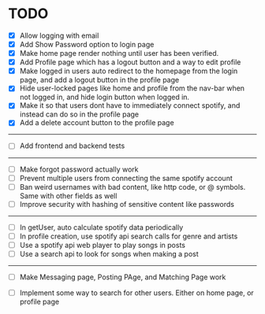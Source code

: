 # TODO
- [x] Allow logging with email
- [x] Add Show Password option to login page
- [x] Make home page render nothing until user has been verified.
- [x] Add Profile page which has a logout button and a way to edit profile
- [x] Make logged in users auto redirect to the homepage from the login page, and add a logout button in the profile page
- [x] Hide user-locked pages like home and profile from the nav-bar when not logged in, and hide login button when logged in.
- [x] Make it so that users dont have to immediately connect spotify, and instead can do so in the profile page
- [x] Add a delete account button to the profile page
---
- [ ] Add frontend and backend tests
---
- [ ] Make forgot password actually work
- [ ] Prevent multiple users from connecting the same spotify account
- [ ] Ban weird usernames with bad content, like http code, or @ symbols. Same with other fields as well
- [ ] Improve security with hashing of sensitive content like passwords
---
- [ ] In getUser, auto calculate spotify data periodically
- [ ] In profile creation, use spotify api search calls for genre and artists
- [ ] Use a spotify api web player to play songs in posts
- [ ] Use a search api to look for songs when making a post
---
- [ ] Make Messaging page, Posting PAge, and Matching Page work
- [ ] Implement some way to search for other users. Either on home page, or profile page






